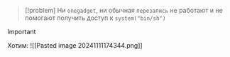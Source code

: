 
> [!problem] 
> Ни `onegadget`, ни обычная `перезапись` не работают и не помогают получить доступ к `system("bin/sh")`

> [!important]
> Хотим:
> ![[Pasted image 20241111174344.png]]
> 

